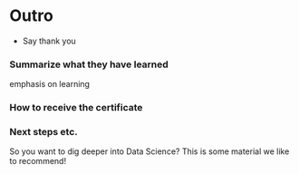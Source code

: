 # Outro

- Say thank you

### Summarize what they have learned
emphasis on learning

### How to receive the certificate

### Next steps etc.
So you want to dig deeper into Data Science? This is some material we like to recommend!
